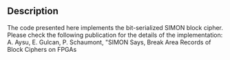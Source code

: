 ## Description

The code presented here implements the bit-serialized SIMON block cipher. Please check the following publication for the details of the implementation: A. Aysu, E. Gulcan, P. Schaumont, "SIMON Says, Break Area Records of Block Ciphers on FPGAs
